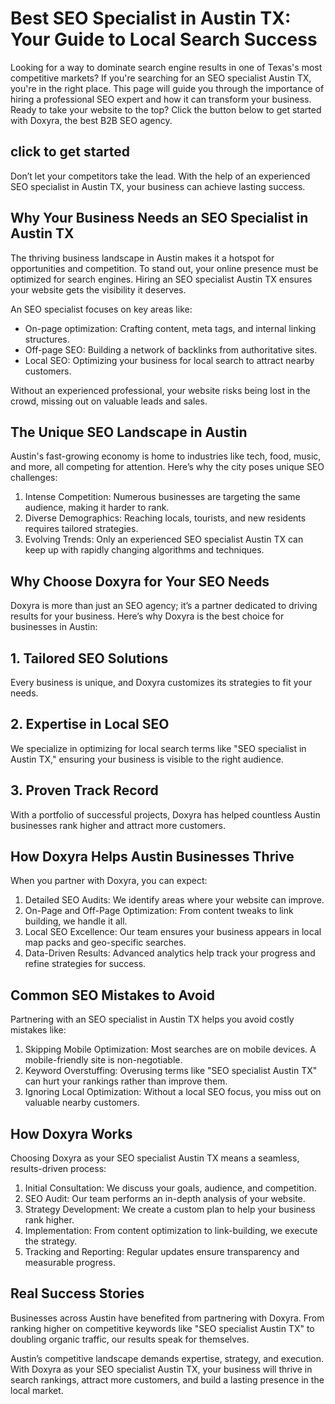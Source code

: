 # Best SEO Specialist in Austin TX: Your Guide to Local Search Success  

Looking for a way to dominate search engine results in one of Texas's most competitive markets? If you're searching for an SEO specialist Austin TX, you're in the right place. This page will guide you through the importance of hiring a professional SEO expert and how it can transform your business. Ready to take your website to the top? Click the button below to get started with Doxyra, the best B2B SEO agency.  

## click to get started

Don’t let your competitors take the lead. With the help of an experienced SEO specialist in Austin TX, your business can achieve lasting success.

## Why Your Business Needs an SEO Specialist in Austin TX  

The thriving business landscape in Austin makes it a hotspot for opportunities and competition. To stand out, your online presence must be optimized for search engines. Hiring an SEO specialist Austin TX ensures your website gets the visibility it deserves.  

An SEO specialist focuses on key areas like:  
- On-page optimization: Crafting content, meta tags, and internal linking structures.  
- Off-page SEO: Building a network of backlinks from authoritative sites.  
- Local SEO: Optimizing your business for local search to attract nearby customers.  

Without an experienced professional, your website risks being lost in the crowd, missing out on valuable leads and sales.  

## The Unique SEO Landscape in Austin  

Austin's fast-growing economy is home to industries like tech, food, music, and more, all competing for attention. Here’s why the city poses unique SEO challenges:  

1. Intense Competition: Numerous businesses are targeting the same audience, making it harder to rank.  
2. Diverse Demographics: Reaching locals, tourists, and new residents requires tailored strategies.  
3. Evolving Trends: Only an experienced SEO specialist Austin TX can keep up with rapidly changing algorithms and techniques.  

## Why Choose Doxyra for Your SEO Needs  

Doxyra is more than just an SEO agency; it’s a partner dedicated to driving results for your business. Here’s why Doxyra is the best choice for businesses in Austin:  

## 1. Tailored SEO Solutions  
Every business is unique, and Doxyra customizes its strategies to fit your needs.  

## 2. Expertise in Local SEO  
We specialize in optimizing for local search terms like "SEO specialist in Austin TX," ensuring your business is visible to the right audience.  

## 3. Proven Track Record  
With a portfolio of successful projects, Doxyra has helped countless Austin businesses rank higher and attract more customers.  

## How Doxyra Helps Austin Businesses Thrive  

When you partner with Doxyra, you can expect:  

1. Detailed SEO Audits: We identify areas where your website can improve.  
2. On-Page and Off-Page Optimization: From content tweaks to link building, we handle it all.  
3. Local SEO Excellence: Our team ensures your business appears in local map packs and geo-specific searches.  
4. Data-Driven Results: Advanced analytics help track your progress and refine strategies for success.  

## Common SEO Mistakes to Avoid  

Partnering with an SEO specialist in Austin TX helps you avoid costly mistakes like:  

1. Skipping Mobile Optimization: Most searches are on mobile devices. A mobile-friendly site is non-negotiable.  
2. Keyword Overstuffing: Overusing terms like "SEO specialist Austin TX" can hurt your rankings rather than improve them.  
3. Ignoring Local Optimization: Without a local SEO focus, you miss out on valuable nearby customers.  

## How Doxyra Works  

Choosing Doxyra as your SEO specialist Austin TX means a seamless, results-driven process:  

1. Initial Consultation: We discuss your goals, audience, and competition.  
2. SEO Audit: Our team performs an in-depth analysis of your website.  
3. Strategy Development: We create a custom plan to help your business rank higher.  
4. Implementation: From content optimization to link-building, we execute the strategy.  
5. Tracking and Reporting: Regular updates ensure transparency and measurable progress.  

## Real Success Stories  

Businesses across Austin have benefited from partnering with Doxyra. From ranking higher on competitive keywords like "SEO specialist Austin TX" to doubling organic traffic, our results speak for themselves.  

Austin’s competitive landscape demands expertise, strategy, and execution. With Doxyra as your SEO specialist Austin TX, your business will thrive in search rankings, attract more customers, and build a lasting presence in the local market.
